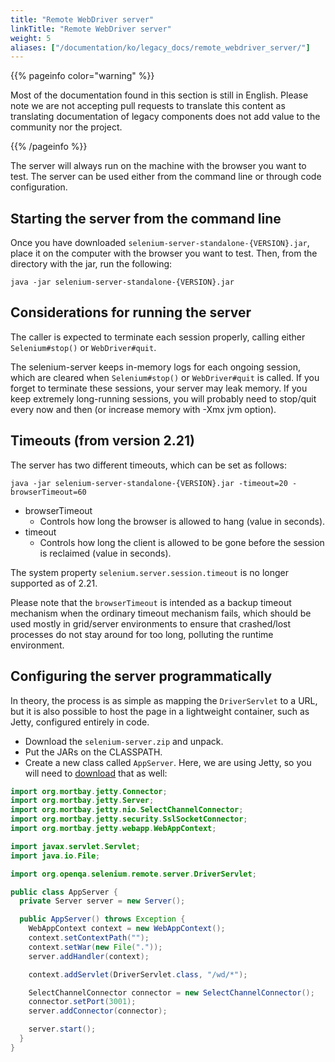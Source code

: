 ```yaml
---
title: "Remote WebDriver server"
linkTitle: "Remote WebDriver server"
weight: 5
aliases: ["/documentation/ko/legacy_docs/remote_webdriver_server/"]
---
```


{{% pageinfo color="warning" %}}
<p class="lead">
   <i class="fas fa-language display-4"></i> 
   Most of the documentation found in this section is still in English.
   Please note we are not accepting pull requests to translate this content
   as translating documentation of legacy components does not add value to
   the community nor the project.
</p>
{{% /pageinfo %}}


The server will always run on the machine with the browser you want to
test. The server can be used either from the command line or through code
configuration.


## Starting the server from the command line

Once you have downloaded `selenium-server-standalone-{VERSION}.jar`,
place it on the computer with the browser you want to test. Then, from
the directory with the jar, run the following:

```shell
java -jar selenium-server-standalone-{VERSION}.jar
```

## Considerations for running the server

The caller is expected to terminate each session properly, calling
either `Selenium#stop()` or `WebDriver#quit`.

The selenium-server keeps in-memory logs for each ongoing session,
which are cleared when `Selenium#stop()` or `WebDriver#quit` is called. If
you forget to terminate these sessions, your server may leak memory. If
you keep extremely long-running sessions, you will probably need to
stop/quit every now and then (or increase memory with -Xmx jvm option).


## Timeouts (from version 2.21)

The server has two different timeouts, which can be set as follows:

```shell
java -jar selenium-server-standalone-{VERSION}.jar -timeout=20 -browserTimeout=60
```

* browserTimeout
  * Controls how long the browser is allowed to hang (value in seconds).
* timeout
  * Controls how long the client is allowed to be gone
  before the session is reclaimed (value in seconds).

The system property `selenium.server.session.timeout`
is no longer supported as of 2.21.

Please note that the `browserTimeout`
is intended as a backup timeout mechanism
when the ordinary timeout mechanism fails,
which should be used mostly in grid/server environments
to ensure that crashed/lost processes do not stay around for too long,
polluting the runtime environment.


## Configuring the server programmatically

In theory, the process is as simple as mapping the `DriverServlet` to
a URL, but it is also possible to host the page in a lightweight
container, such as Jetty, configured entirely in code.

* Download the `selenium-server.zip` and unpack. 
* Put the JARs on the CLASSPATH. 
* Create a new class called `AppServer`. 
Here, we are using Jetty, so you will need to [download](//www.eclipse.org/jetty/download.html) 
that as well:

```java
import org.mortbay.jetty.Connector;
import org.mortbay.jetty.Server;
import org.mortbay.jetty.nio.SelectChannelConnector;
import org.mortbay.jetty.security.SslSocketConnector;
import org.mortbay.jetty.webapp.WebAppContext;

import javax.servlet.Servlet;
import java.io.File;

import org.openqa.selenium.remote.server.DriverServlet;

public class AppServer {
  private Server server = new Server();

  public AppServer() throws Exception {
    WebAppContext context = new WebAppContext();
    context.setContextPath("");
    context.setWar(new File("."));
    server.addHandler(context);

    context.addServlet(DriverServlet.class, "/wd/*");

    SelectChannelConnector connector = new SelectChannelConnector();
    connector.setPort(3001);
    server.addConnector(connector);

    server.start();
  }
}
```

